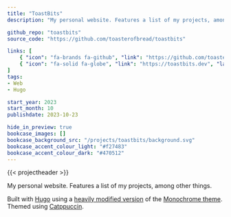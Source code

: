 ```yaml
---
title: "ToastBits"
description: "My personal website. Features a list of my projects, among other things. Built with Hugo using a heavily modified version of the Monochrome theme."

github_repo: "toastbits"
source_code: "https://github.com/toasterofbread/toastbits"

links: [
    { "icon": "fa-brands fa-github", "link": "https://github.com/toasterofbread/toastbits", "label": "Repository" },
    { "icon": "fa-solid fa-globe", "link": "https://toastbits.dev", "label": "Website" }
]
tags:
- Web
- Hugo

start_year: 2023
start_month: 10
publishdate: 2023-10-23

hide_in_preview: true
bookcase_images: []
bookcase_background_src: "/projects/toastbits/background.svg"
bookcase_accent_colour_light: "#f27483"
bookcase_accent_colour_dark: "#470512"
---
```



{{< projectheader >}}

My personal website. Features a list of my projects, among other things.

Built with [Hugo](https://github.com/gohugoio/hugo) using a [heavily modified version](https://github.com/toasterofbread/hugo-theme-monochrome) of the [Monochrome theme](https://github.com/kaiiiz/hugo-theme-monochrome). Themed using [Catppuccin](https://github.com/catppuccin/catppuccin).
